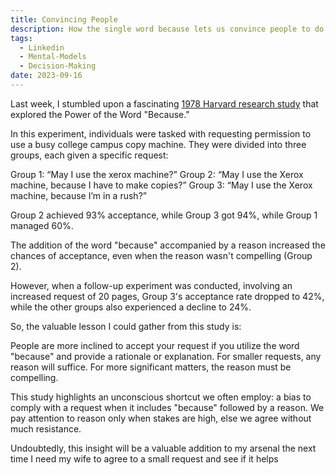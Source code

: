 ```yaml
---
title: Convincing People
description: How the single word because lets us convince people to do something when they may not be that interested
tags:
  - Linkedin
  - Mental-Models
  - Decision-Making
date: 2023-09-16
---
```

Last week, I stumbled upon a fascinating [1978 Harvard research study](https://jamesclear.com/wp-content/uploads/2015/03/copy-machine-study-ellen-langer.pdf) that explored the Power of the Word "Because."

In this experiment, individuals were tasked with requesting permission to use a busy college campus copy machine. They were divided into three groups, each given a specific request:

Group 1: “May I use the xerox machine?” Group 2: “May I use the Xerox machine, because I have to make copies?” Group 3: “May I use the Xerox machine, because I’m in a rush?”

Group 2 achieved 93% acceptance, while Group 3 got 94%, while Group 1 managed 60%.

The addition of the word "because" accompanied by a reason increased the chances of acceptance, even when the reason wasn't compelling (Group 2).

However, when a follow-up experiment was conducted, involving an increased request of 20 pages, Group 3's acceptance rate dropped to 42%, while the other groups also experienced a decline to 24%.

So, the valuable lesson I could gather from this study is:

People are more inclined to accept your request if you utilize the word "because" and provide a rationale or explanation. For smaller requests, any reason will suffice. For more significant matters, the reason must be compelling.

This study highlights an unconscious shortcut we often employ: a bias to comply with a request when it includes "because" followed by a reason. We pay attention to reason only when stakes are high, else we agree without much resistance.

Undoubtedly, this insight will be a valuable addition to my arsenal the next time I need my wife to agree to a small request and see if it helps